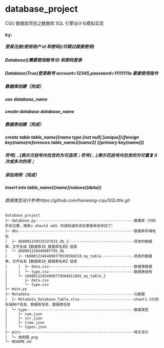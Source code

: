 # database_project

CQU 数据库项目之数据库 SQL 引擎设计与模拟实现

#### lry:

##### 登录注册(使用用户 id 和密码)(可跳过直接使用)

##### Database()需要使用账号 ID 和密码登录

##### Database(True)登录账号 account=12345,password=11111111a 直接使用指令

##### 数据库创建（完成）

##### use database_name

##### create database database_name

##### 数据表创建（完成）

##### create table table_name({name type [not null] [unique]}{foreign key(name)references table_name2(name2) }[primary key(name)])

##### 符号[...]表示方括号内包含的为可选项；符号{...}表示花括号内包含的为可重复 0 次或多次的项；

##### 添加用例（完成）

##### insert into table_name({name})values({data})

###### 数据类型设计参考https://github.com/haowang-cqu/SQLittle.git

```
database_project
├─ database.py---------------------------------------------数据库（代码所在位置，搜索u should add，你就知道你该在哪里继续添加了）
├─ dbs-----------------------------------------------------数据库存储地址
│  ├─ db0001234525337633_db_2------------------------------具体的数据库，文件名由【数据库ID_数据库名称】组成
│  └─ db0001234540907795_db
│     ├─ tb000123454090779539588310_my_table---------------具体的数据表，文件名有【数据表ID_数据表名称】组成
│     │  ├─ data.csv---------------------------------------数据表数据
│     │  └─ type.csv---------------------------------------数据表结构
│     └─ tb000123454090779584011892_my_table_2
│        ├─ data.csv
│        └─ type.csv
├─ main.py
├─ Metadata------------------------------------------------元数据
│  ├─ Metadata_Database_Table.xlsx-------------------------sheet1-3分别存储用户信息、数据库信息、数据表信息
│  └─ type-------------------------------------------------数据类型
│     ├─ num.json
│     ├─ str.json
│     ├─ time.json
│     └─ types.json
├─ pics----------------------------------------------------相关设计
│  └─ 用例图.png
└─ README.md

```
